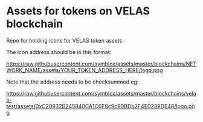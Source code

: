 # Assets for tokens on VELAS blockchain

Repo for holding icons for VELAS token assets.

The icon address should be in this format:

https://raw.githubusercontent.com/symblox/assets/master/blockchains/NETWORK_NAME/assets/YOUR_TOKEN_ADDRESS_HERE/logo.png

Note that the address needs to be checksummed eg:

https://raw.githubusercontent.com/symblox/assets/master/blockchains/velas-test/assets/0xC20932B245840CA1C6F8c9c90BDb2F4E0289DE48/logo.png
